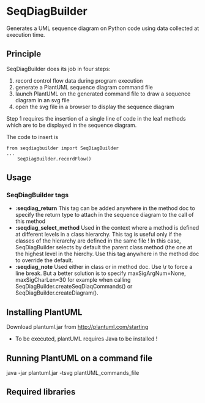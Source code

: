 # SeqDiagBuilder

Generates a UML sequence diagram on Python code using data collected at execution time.

## Principle
SeqDiagBuilder does its job in four steps:
1. record control flow data during program execution
2. generate a PlantUML sequence diagram command file
3. launch PlantUML on the generated command file to draw a sequence diagram in an svg file
4. open the svg file in a browser to display the sequence diagram

Step 1 requires the insertion of a single line of code in the leaf methods which are to be displayed in the sequence diagram.

The code to insert is
```
from seqdiagbuilder import SeqDiagBuilder
...
    SeqDiagBuilder.recordFlow()
```

## Usage

### SeqDiagBuilder tags
* **:seqdiag_return** This tag can be added anywhere in the method doc to specify the return type to attach in the sequence diagram to the call of this method
* **:seqdiag_select_method** Used in the context where a method is defined at different levels in a class hierarchy. This tag is useful only if the classes of the hierarchy are defined in the same file ! In this case, SeqDiagBuilder selects by default the parent class method (the one at the highest level in the hierchy. Use this tag anywhere in the method doc to override the default.
* **:seqdiag_note** Used either in class or in method doc. Use \r to force a line break. But a better solution is to specify maxSigArgNum=None, maxSigCharLen=30 for example when calling SeqDiagBuilder.createSeqDiaqCommands() or SeqDiagBuilder.createDiagram().
## Installing PlantUML

Download plantuml.jar from http://plantuml.com/starting
* To be executed, plantUML requires Java to be installed !

## Running PlantUML on a command file

java -jar plantuml.jar -tsvg plantUML_commands_file

## Required libraries
